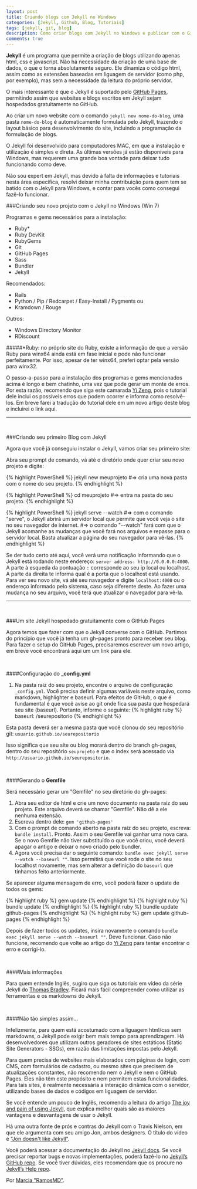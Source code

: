 ```yaml
---
layout: post
title: Criando blogs com Jekyll no Windows
categories: [Jekyll, Github, Blog, Tutoriais]
tags: [jekyll, git, blog]
description: Como criar blogs com Jekyll no Windows e publicar com o GitHub Pages.
comments: true
---
```


**Jekyll** é um programa que permite a criação de blogs utilizando apenas html, css e javascript. Não há necessidade da criação de uma base de dados, o que o torna absolutamente seguro. Ele dinamiza o código html, assim como as extensões baseadas em liguagem de servidor (como php, por exemplo), mas sem a necessidade da leitura do próprio servidor.

O mais interessante é que o Jekyll é suportado pelo [GitHub Pages][github-pages], permitindo assim que websites e blogs escritos em Jekyll sejam hospedados gratuitamente no GitHub.

Ao criar um novo website com o comando  `jekyll new nome-do-blog`, uma pasta `nome-do-blog` é automaticamente formulada pelo Jekyll, trazendo o layout básico para desenvolvimento do site, incluindo a programação da formulação de blogs.

O Jekyll foi desenvolvido para computadores MAC, em que a instalação e utilização é simples e direta. As últimas versões já estão disponíveis para Windows, mas requerem uma grande boa vontade para deixar tudo funcionando como deve. 

Não sou expert em Jekyll, mas devido à falta de informações e tutoriais nesta área específica, resolvi deixar minha contribuição para quem tem se batido com o Jekyll para Windows, e contar para vocês como consegui fazê-lo funcionar.

###Criando seu novo projeto com o Jekyll no Windows (Win 7)

Programas e gems necessários para a instalação: <br/>
- Ruby* <br/>
- Ruby DevKit <br/>
- RubyGems <br/>
- Git <br/>
- GitHub Pages <br/>
- Sass <br/>
- Bundler <br/>
- Jekyll <br/>

Recomendados: <br/>
- Rails <br/>
- Python / Pip / Redcarpet / Easy-Install / Pygments ou <br/>
- Kramdown / Rouge <br/>

Outros:<br/>
- Windows Directory Monitor <br/>
- RDiscount <br/>

#####*Ruby: no próprio site do Ruby, existe a informação de que a versão Ruby para winx64 ainda está em fase inicial e pode não funcionar perfeitamente. Por isso, apesar de ter winx64, preferi optar pela versão para winx32.

O passo-a-passo para a instalação dos programas e gems mencionados acima é longo e bem chatinho, uma vez que pode gerar um monte de erros. Por esta razão, recomendo que siga este camarada [Yi Zeng][how-to-jekyll], pois o tutorial dele inclui os possíveis erros que podem ocorrer e informa como resolvê-los. Em breve farei a tradução do tutorial dele em um novo artigo deste blog e incluirei o link aqui.

<hr/>
<br/>

###Criando seu primeiro Blog com Jekyll
<br/>

Agora que você já conseguiu instalar o Jekyll, vamos criar seu primeiro site:

Abra seu prompt de comando, vá até o diretório onde quer criar seu novo projeto e digite:

{% highlight PowerShell %}
jekyll new meuprojeto
#=> cria uma nova pasta com o nome do seu projeto.
{% endhighlight %}

{% highlight PowerShell %}
cd meuprojeto
#=> entra na pasta do seu projeto.
{% endhighlight %}

{% highlight PowerShell %}
jekyll serve --watch
#=> com o comando "serve", o Jekyll abrirá um servidor local que permite que você veja o site no seu navegador de internet.
#=> o comando "--watch" fará com que o Jekyll acomanhe as mudanças que você fará nos arquivos e repasse para o servidor local. Basta atualizar a página do seu navegador para vê-las.
{% endhighlight %}

Se der tudo certo até aqui, você verá uma notificação informando que o Jekyll está rodando neste endereço: `server address: http://0.0.0.0:4000`. A parte à esqueda da pontuação `:` corresponde ao seu ip local ou localhost. A parte da direita te informa qual é a porta que o localhost está usando. Para ver seu novo site, vá até seu navagedor e digite `localhost:4000` ou o endereço informado pelo sistema, caso seja diferente deste. Ao fazer uma mudança no seu arquivo, você terá que atualizar o navegador para vê-la.

<hr/>
<br/>

###Um site Jekyll hospedado gratuitamente com o GitHub Pages

Agora temos que fazer com que o Jekyll converse com o GitHub. Partimos do princípio que você já tenha um gh-pages pronto para receber seu blog. Para fazer o setup do GitHub Pages, precisaremos escrever um novo artigo, em breve você encontrará aqui um um link para ele.

<br/>

####Configuração do **_config.yml**

1. Na pasta raiz do seu projeto, encontre o arquivo de configuração `_config.yml`. Você precisa definir algumas variáveis neste arquivo, como markdown, highlighter e baseurl. Para efeitos de GitHub, o que é fundamental é que você avise ao git onde fica sua pasta que hospedará seu site (baseurl). Portanto, informe o seguinte:
{% highlight ruby %}
baseurl: /seurepositorio
{% endhighlight %}

Esta pasta deverá ser a mesma pasta que você clonou do seu repositório git: `usuario.github.io/seurepositorio`

Isso significa que seu site ou blog morará dentro do branch gh-pages, dentro do seu repositório `seuprojeto` e que o index será acessado via `http://usuario.github.io/seurepositorio`.

<br/>

####Gerando o **Gemfile**

Será necessário gerar um "Gemfile" no seu diretório do gh-pages:

1. Abra seu editor de html e crie um novo documento na pasta raíz do seu projeto. Este arquivo deverá se chamar "Gemfile". Não dê a ele nenhuma extensão.
2. Escreva dentro dele: `gem 'github-pages'`
3. Com o prompt de comando aberto na pasta raíz do seu projeto, escreva: `bundle install`. Pronto. Assim o seu Gemfile vai ganhar uma nova cara. Se o novo Gemfile não tiver substituído o que você criou, você deverá apagar o antigo e deixar o novo criado pelo bundler.
4. Agora você precisa dar o seguinte comando: `bundle exec jekyll serve --watch --baseurl ""`.  Isso permitirá que você rode o site no seu localhost novamente, mas sem alterar a definição do `baseurl` que tínhamos feito anteriormente.

Se aparecer alguma mensagem de erro, você poderá fazer o update de todos os gems:

{% highlight ruby %}
gem update
{% endhighlight %}
{% highlight ruby %}
bundle update
{% endhighlight %}
{% highlight ruby %}
bundle update github-pages
{% endhighlight %}
{% highlight ruby %}
gem update github-pages
{% endhighlight %}

Depois de fazer todos os updates, insira novamente o comando `bundle exec jekyll serve --watch --baseurl ""`. Deve funcionar. Caso não funcione, recomendo que volte ao artigo do [Yi Zeng][how-to-jekyll] para tentar encontrar o erro e corrigi-lo.

<br/>

####Mais informações

Para quem entende Inglês, sugiro que siga os tutoriais em vídeo da série Jekyll do [Thomas Bradley][jekyll-youtube1]. Ficará mais fácil compreender como utilizar as ferramentas e os markdowns do Jekyll.

<br/>

####Não tão simples assim...

Infelizmente, para quem está acostumado com a liguagem html/css sem markdowns, o Jekyll pode exigir bem mais tempo para aprendizagem. Há desenvolvedores que utilizam outros geradores de sites estáticos (Static Site Generators - SSGs), em razão das limitações impostas pelo Jekyll.

Para quem precisa de websites mais elaborados com páginas de login, com CMS, com formulários de cadastro, ou mesmo sites que precisem de atualizações constantes, não recomendo nem o Jekyll e nem o GitHub Pages. Eles não têm este propósito e nem permitem estas funcionalidades. Para tais sites, é realmente necessária a interação dinâmica com o servidor, utilizando bases de dados e códigos em liguagem de servidor.   

Se você entende um pouco de Inglês, recomendo a leitura do artigo [The joy and pain of using Jekyll][pain-jekyll], que explica melhor quais são as maiores vantagens e desvantagens de usar o Jekyll.

Há uma outra fonte de prós e contras do Jekyll com o Travis Nielson, em que ele argumenta com seu amigo Jon, ambos designers. O título do vídeo é ["Jon doesn't like Jekyll"][devtips-not-jekyll].

Você poderá acessar a documentação do Jekyll no [Jekyll docs][jekyll]. Se você precisar reportar bugs e novas implementações, poderá fazê-lo no [Jekyll’s GitHub repo][jekyll-gh]. Se você tiver dúvidas, eles recomendam que os procure no [Jekyll’s Help repo][jekyll-help].

Por [Marcia "RamosMD"](https://plus.google.com/+MarciaDiasRamosMD/posts).

[jekyll]:      http://jekyllrb.com
[jekyll-gh]:   https://github.com/jekyll/jekyll
[jekyll-help]: https://github.com/jekyll/jekyll-help
[github-pages]: http://pages.github.com
[pain-jekyll]: http://cristianobetta.com/blog/2013/08/21/the-joy-and-pain-of-using-jekyll/
[how-to-jekyll]: http://yizeng.me/2013/05/10/setup-jekyll-on-windows/
[jekyll-youtube1]: https://www.youtube.com/playlist?list=PLWjCJDeWfDdfVEcLGAfdJn_HXyM4Y7_k-
[devtips-jekyll]: https://www.youtube.com/watch?v=iWowJBRMtpc
[devtips-not-jekyll]: https://www.youtube.com/watch?v=u22CLlw4_hg


